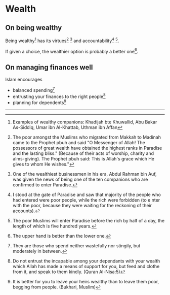 # Wealth

## On being wealthy

Being wealthy[^companions] has its virtues[^grace] [^confirmed] and accountability[^reckoning1] [^reckoning2].

If given a choice, the wealthier option is probably a better one[^upperhand].

## On managing finances well

Islam encourages
* balanced spending[^balanced]
* entrusting your finances to the right people[^entrust]
* planning for dependents[^dependents]

---

[^companions]: Examples of wealthy companions: Khadijah bte Khuwallid, Abu Bakar As-Siddiq, Umar ibn Al-Khattab, Uthman ibn Affan

[^grace]: The poor amongst the Muslims who migrated from Makkah to Madinah came to the Prophet pbuh and said "O Messenger of Allah! The possessors of great wealth have obtained the highest ranks in Paradise and the lasting bliss." (Because of their acts of worship, charity and alms-giving). The Prophet pbuh said: This is Allah's grace which He gives to whom He wishes."

[^confirmed]: One of the wealthiest businessmen in his era, Abdul Rahman bin Auf, was given the news of being one of the ten companions who are confirmed to enter Paradise.

[^reckoning1]: I stood at the gate of Paradise and saw that majority of the people who had entered were poor people, while the rich were forbidden (to e nter with the poor, because they were waiting for the reckoning of their accounts).

[^reckoning2]: The poor Muslims will enter Paradise before the rich by half of a day, the length of which is five hundred years.

[^upperhand]: The upper hand is better than the lower one.

[^balanced]: They are those who spend neither wastefully nor stingily, but moderately in between.

[^entrust]: Do not entrust the incapable among your dependants with your wealth which Allah has made a means of support for you, but feed and clothe from it, and speak to them kindly. (Quran Al-Nisa:5)

[^dependents]: It is better for you to leave your heirs wealthy than to leave them poor, begging from people.
(Bukhari, Muslim)